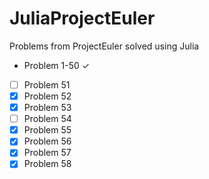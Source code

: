 JuliaProjectEuler
=================

Problems from ProjectEuler solved using Julia

- Problem 1-50  ✓
- [ ] Problem 51
- [X] Problem 52
- [X] Problem 53
- [ ] Problem 54
- [X] Problem 55
- [X] Problem 56
- [X] Problem 57
- [X] Problem 58

